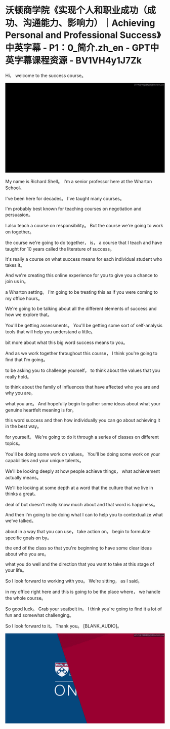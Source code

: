# 沃顿商学院《实现个人和职业成功（成功、沟通能力、影响力）｜Achieving Personal and Professional Success》中英字幕 - P1：0_简介.zh_en - GPT中英字幕课程资源 - BV1VH4y1J7Zk

 Hi， welcome to the success course。

![](img/ae113cf0621a4290405f13296333fd6d_1.png)

 My name is Richard Shell。 I'm a senior professor here at the Wharton School。

 I've been here for decades。 I've taught many courses。

 I'm probably best known for teaching courses on negotiation and persuasion。

 I also teach a course on responsibility。 But the course we're going to work on together。

 the course we're going to do together， is， a course that I teach and have taught for 10 years called the literature of success。

 It's really a course on what success means for each individual student who takes it。

 And we're creating this online experience for you to give you a chance to join us in。

 a Wharton setting。 I'm going to be treating this as if you were coming to my office hours。

 We're going to be talking about all the different elements of success and how we explore that。

 You'll be getting assessments。 You'll be getting some sort of self-analysis tools that will help you understand a little。

 bit more about what this big word success means to you。

 And as we work together throughout this course， I think you're going to find that I'm going。

 to be asking you to challenge yourself， to think about the values that you really hold。

 to think about the family of influences that have affected who you are and why you are。

 what you are。 And hopefully begin to gather some ideas about what your genuine heartfelt meaning is for。

 this word success and then how individually you can go about achieving it in the best way。

 for yourself。 We're going to do it through a series of classes on different topics。

 You'll be doing some work on values。 You'll be doing some work on your capabilities and your unique talents。

 We'll be looking deeply at how people achieve things， what achievement actually means。

 We'll be looking at some depth at a word that the culture that we live in thinks a great。

 deal of but doesn't really know much about and that word is happiness。

 And then I'm going to be doing what I can to help you to contextualize what we've talked。

 about in a way that you can use， take action on， begin to formulate specific goals on by。

 the end of the class so that you're beginning to have some clear ideas about who you are。

 what you do well and the direction that you want to take at this stage of your life。

 So I look forward to working with you。 We're sitting， as I said。

 in my office right here and this is going to be the place where， we handle the whole course。

 So good luck。 Grab your seatbelt in。 I think you're going to find it a lot of fun and somewhat challenging。

 So I look forward to it。 Thank you。 [BLANK_AUDIO]。



![](img/ae113cf0621a4290405f13296333fd6d_3.png)